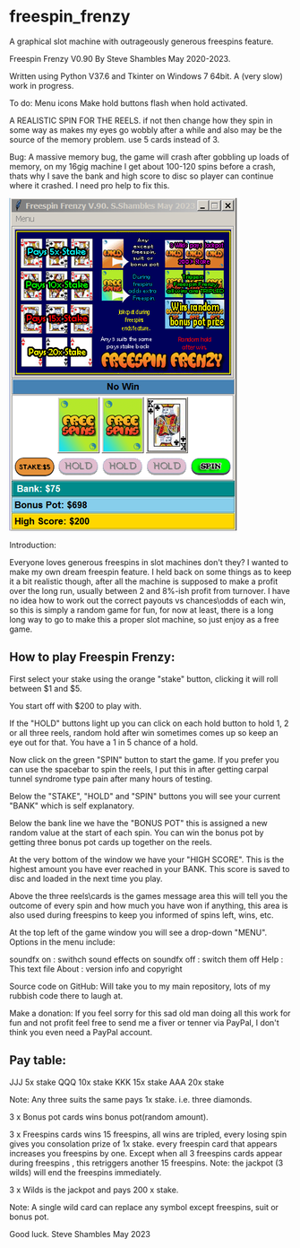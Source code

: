 # freespin_frenzy
A graphical slot machine with outrageously generous freespins feature.

Freespin Frenzy V0.90
By Steve Shambles May 2020-2023.

Written using Python V37.6 and Tkinter on Windows 7 64bit.
A (very slow) work in progress.

To do:
Menu icons
Make hold buttons flash when hold activated.

A REALISTIC SPIN FOR THE REELS.
if not then change how they spin in some way as makes my eyes go wobbly
after a while and also may be the source of the memory problem.
use 5 cards instead of 3.

Bug:
A massive memory bug, the game will crash after gobbling up loads of memory,
on my 16gig machine I get about 100-120 spins before a crash,
thats why I save the bank and high score to disc so player can continue where
it crashed. I need pro help to fix this.

![Alt Text](https://github.com/Steve-Shambles/freespin_frenzy/blob/main/cards/screenshot_00.png)

Introduction:

Everyone loves generous freespins in slot machines don't they?
I wanted to make my own dream freespin feature.
I held back on some things as to keep it a bit realistic though, after all 
the machine is supposed to make a profit over the long run, usually between 2 and 8%-ish profit from turnover.
I have no idea how to work out the correct payouts vs chances\odds of each win, so this is simply a random game for fun,
for now at least, there is a long long way to go to make this a proper slot machine, so just enjoy as a free game.

How to play Freespin Frenzy:
----------------------------
First select your stake using the orange "stake" button,
clicking it will roll between $1 and $5.

You start off with $200 to play with.

If the "HOLD" buttons light up you can click on each hold button to hold
1, 2 or all three reels, random hold after win sometimes comes up so keep an eye out for that. You have a 1 in 5 chance of a hold.

Now click on the green "SPIN" button to start the game. If you prefer you can use the spacebar to spin the reels, I put this in after getting carpal tunnel syndrome type pain after many hours of testing.

Below the "STAKE", "HOLD" and "SPIN" buttons you will see your current
"BANK" which is self explanatory.

Below the bank line we have the "BONUS POT" this is assigned a new random value at the start of each spin. You can win the bonus pot by getting three 
bonus pot cards up together on the reels.

At the very bottom of the window we have your "HIGH SCORE". This is the highest amount you have ever reached in your BANK.
This score is saved to disc and loaded in the next time you play.

Above the three reels\cards is the games message area this will tell you the outcome of every spin and how much you have won if anything, this area is 
also used during freespins to keep you informed of spins left, wins, etc.


At the top left of the game window you will see a drop-down "MENU".
Options in the menu include:

soundfx on   : swithch sound effects on
soundfx off  : switch them off
Help         : This text file
About        : version info and copyright

Source code on GitHub: Will take you to my main repository,
                       lots of my rubbish code there to laugh at.

Make a donation: If you feel sorry for this sad old man doing all this work
                 for fun and not profit feel free to send me a fiver or tenner
                 via PayPal, I don't think you even need a PayPal account.


Pay table:
----------

JJJ  5x stake
QQQ 10x stake
KKK 15x stake
AAA 20x stake

Note: Any three suits the same pays 1x stake.
i.e. three diamonds.

3 x Bonus pot cards wins bonus pot(random amount).

3 x Freespins cards wins 15 freespins, all wins are tripled,
every losing spin gives you consolation prize of 1x stake.
every freespin card that appears increases you freespins by one.
Except when all 3 freespins cards appear during freespins ,
this retriggers another 15 freespins.
Note: the jackpot (3 wilds) will end the freespins immediately.

3 x Wilds is the jackpot and pays 200 x stake.

Note: A single wild card can replace any symbol
except freespins, suit or bonus pot.


Good luck.
Steve Shambles May 2023



